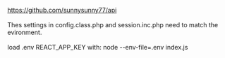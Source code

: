 https://github.com/sunnysunny77/api
<br>
<br>
Thes settings in config.class.php and session.inc.php need to match the evironment.
<br> 
<br>
load .env REACT_APP_KEY with: node --env-file=.env index.js

